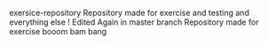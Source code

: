 exersice-repository
Repository made for exercise and testing and everything else !
Edited Again in master branch 
Repository made for exercise booom bam bang

